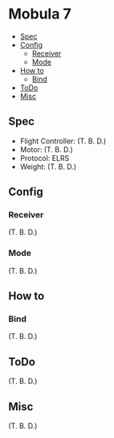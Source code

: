 # Mobula 7

- [Spec](#spec)
- [Config](#config)
  - [Receiver](#receiver)
  - [Mode](#mode)
- [How to](#how-to)
  - [Bind](#bind)
- [ToDo](#todo)
- [Misc](#misc)

## Spec

- Flight Controller: (T. B. D.)
- Motor: (T. B. D.)
- Protocol: ELRS
- Weight: (T. B. D.)

## Config

### Receiver

(T. B. D.)

### Mode

(T. B. D.)

## How to

### Bind

(T. B. D.)

## ToDo

(T. B. D.)

## Misc

(T. B. D.)
